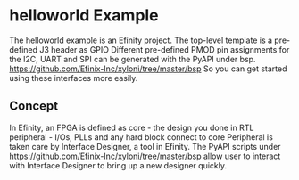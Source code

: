 helloworld Example
==================

The helloworld example is an Efinity project.
The top-level template is a pre-defined J3 header as GPIO 
Different pre-defined PMOD pin assignments for the I2C, UART and SPI can be generated with the PyAPI under bsp.
https://github.com/Efinix-Inc/xyloni/tree/master/bsp
So you can get started using these interfaces more easily.

## Concept
In Efinity, an FPGA is defined as
core - the design you done in RTL
peripheral - I/Os, PLLs and any hard block connect to core
Peripheral is taken care by Interface Designer, a tool in Efinity.
The PyAPI scripts under
https://github.com/Efinix-Inc/xyloni/tree/master/bsp
allow user to interact with Interface Designer to bring up a new designer quickly.
